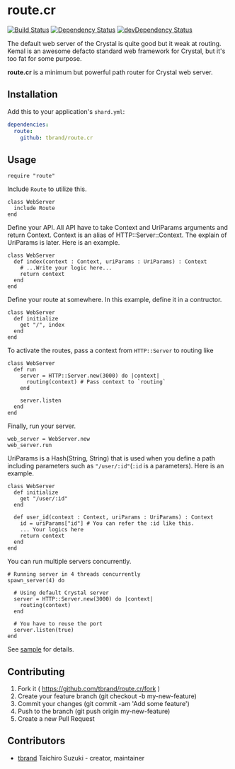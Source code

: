 # route.cr

[![Build Status](https://travis-ci.org/tbrand/route.cr.svg?branch=master)](https://travis-ci.org/tbrand/route.cr)
[![Dependency Status](https://shards.rocks/badge/github/tbrand/route.cr/status.svg)](https://shards.rocks/github/tbrand/route.cr)
[![devDependency Status](https://shards.rocks/badge/github/tbrand/route.cr/dev_status.svg)](https://shards.rocks/github/tbrand/route.cr)

The default web server of the Crystal is quite good but it weak at routing.
Kemal is an awesome defacto standard web framework for Crystal, but it's too fat for some purpose.

**route.cr** is a minimum but powerful path router for Crystal web server.

## Installation

Add this to your application's `shard.yml`:

```yaml
dependencies:
  route:
    github: tbrand/route.cr
```

## Usage

```crystal
require "route"
```

Include `Route` to utilize this.
```crystal
class WebServer
  include Route
end
```

Define your API. All API have to take Context and UriParams arguments and return Context. Context is an alias of HTTP::Server::Context. The explain of UriParams is later. Here is an example.
```crystal
class WebServer
  def index(context : Context, uriParams : UriParams) : Context
    # ...Write your logic here...
    return context
  end
end
```

Define your route at somewhere. In this example, define it in a contructor.
```crystal
class WebServer
  def initialize
    get "/", index
  end
end
```

To activate the routes, pass a context from `HTTP::Server` to routing like
```crystal
class WebServer
  def run
    server = HTTP::Server.new(3000) do |context|
      routing(context) # Pass context to `routing`
    end

    server.listen
  end
end
```

Finally, run your server.
```crystal
web_server = WebServer.new
web_server.run
```

UriParams is a Hash(String, String) that is used when you define a path including parameters such as `"/user/:id"`(`:id` is a parameters). Here is an example.
```crystal
class WebServer
  def initialize
    get "/user/:id"
  end
  
  def user_id(context : Context, uriParams : UriParams) : Context
    id = uriParams["id"] # You can refer the :id like this.
    ... Your logics here
    return context
  end
end
```

You can run multiple servers concurrently.
```crystal
# Running server in 4 threads concurrently
spawn_server(4) do

  # Using default Crystal server
  server = HTTP::Server.new(3000) do |context|
    routing(context)
  end

  # You have to reuse the port
  server.listen(true)
end
```

See [sample](https://github.com/tbrand/route.cr/blob/master/example/sample.cr) for details.

## Contributing

1. Fork it ( https://github.com/tbrand/route.cr/fork )
2. Create your feature branch (git checkout -b my-new-feature)
3. Commit your changes (git commit -am 'Add some feature')
4. Push to the branch (git push origin my-new-feature)
5. Create a new Pull Request

## Contributors

- [tbrand](https://github.com/tbrand) Taichiro Suzuki - creator, maintainer
